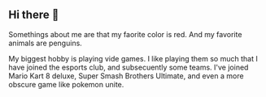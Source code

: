 ## Hi there 👋

Somethings about me are that my faorite color is red. And my favorite animals are penguins.

My biggest hobby is playing vide games. I like playing them so much that I have joined the esports club, and subsecuently some teams.
I've joined Mario Kart 8 deluxe, Super Smash Brothers Ultimate, and even a more obscure game like pokemon unite.
<!--
**FrankMcCrudden/FrankMcCrudden** is a ✨ _special_ ✨ repository because its `README.md` (this file) appears on your GitHub profile.

Here are some ideas to get you started:

- 🔭 I’m currently working on ...
- 🌱 I’m currently learning ...
- 👯 I’m looking to collaborate on ...
- 🤔 I’m looking for help with ...
- 💬 Ask me about ...
- 📫 How to reach me: ...
- 😄 Pronouns: ...
- ⚡ Fun fact: ...
-->
